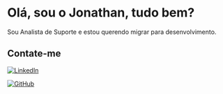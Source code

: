 # Olá, sou o Jonathan, tudo bem?

Sou Analista de Suporte e estou querendo migrar para desenvolvimento.

## Contate-me

[![LinkedIn](https://img.shields.io/badge/LinkedIn-0077B5?style=for-the-badge&logo=linkedin&logoColor=white)](https://www.linkedin.com/in/jonathanspaula/)

[![GitHub](https://img.shields.io/badge/GitHub-100000?style=for-the-badge&logo=github&logoColor=white)](https://github.com/Aceventuranetto)

